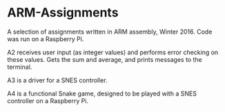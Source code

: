 # ARM-Assignments
A selection of assignments written in ARM assembly, Winter 2016. Code was run on a Raspberry Pi.

A2 receives user input (as integer values) and performs error checking on these values. Gets the sum and average, and prints messages to the terminal.

A3 is a driver for a SNES controller.

A4 is a functional Snake game, designed to be played with a SNES controller on a Raspberry Pi.
